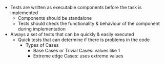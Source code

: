 - Tests are written as executable components before the task is implemented
	- Components should be standalone
	- Tests should check the functionality & behaviour of the component during implementation
- Always a set of tests that can be quickly & easily executed
	- Quick tests that can determine if there is problems in the code
		- Types of Cases
			- Base Cases or Trivial Cases: values like 1
			- Extreme edge Cases: uses extreme values